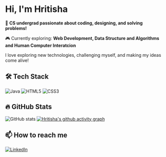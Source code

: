 # Hi, I'm Hritisha 

🚀 **CS undergrad passionate about coding, designing, and solving problems!**

🎮 Currently exploring:
**Web Development, Data Structure and Algorithms and Human Computer Interatcion**  

I love exploring new technologies, challenging myself, and making my ideas come alive!

## 🛠 Tech Stack
![Java](https://img.shields.io/badge/Java-007396?style=for-the-badge&logo=java&logoColor=white)
![HTML5](https://img.shields.io/badge/HTML5-E34F26?style=for-the-badge&logo=html5&logoColor=white)
![CSS3](https://img.shields.io/badge/CSS3-1572B6?style=for-the-badge&logo=css3&logoColor=white)

## 🔥 GitHub Stats
![GitHub stats](https://github-readme-stats.vercel.app/api?username=Hritisha&show_icons=true&theme=radical)
[![Hritisha's github activity graph](https://github-readme-activity-graph.vercel.app/graph?username=Hritisha03&theme=github-compact)](https://github.com/Hritisha03/github-readme-activity-graph)

## 📫 How to reach me
[![LinkedIn](https://img.shields.io/badge/LinkedIn-0077B5?style=for-the-badge&logo=linkedin&logoColor=white)](https://www.linkedin.com/in/hritisha-choudhury/) 

